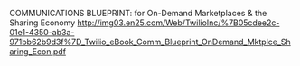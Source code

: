 COMMUNICATIONS BLUEPRINT: for On-Demand Marketplaces & the Sharing Economy 
http://img03.en25.com/Web/TwilioInc/%7B05cdee2c-01e1-4350-ab3a-971bb62b9d3f%7D_Twilio_eBook_Comm_Blueprint_OnDemand_Mktplce_Sharing_Econ.pdf
